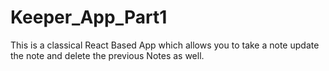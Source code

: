 # Keeper_App_Part1
This is a classical React Based App which allows you to take a note update the note and delete the previous Notes as well.
